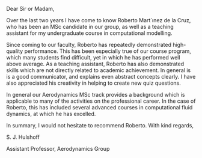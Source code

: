 ---
---

Dear Sir or Madam,

Over the last two years I have come to know Roberto Mart´ınez de la Cruz, who has been an
MSc candidate in our group, as well as a teaching assistant for my undergraduate course in
computational modelling.

Since coming to our faculty, Roberto has repeatedly demonstrated high-quality performance. This
has been especially true of our course program, which many students find difficult, yet in which he
has performed well above average. As a teaching assistant, Roberto has also demonstrated skills
which are not directly related to academic achievement. In general is is a good communicator,
and explains even abstract concepts clearly. I have also appreciated his creativity in helping to
create new quiz questions.

In general our Aerodynamics MSc track provides a background which is applicable to many of
the activities on the professional career. In the case of Roberto, this has included several advanced courses
in computational fluid dynamics, at which he has excelled.

In summary, I would not hesitate to recommend Roberto.
With kind regards,

S. J. Hulshoff

Assistant Professor, Aerodynamics Group